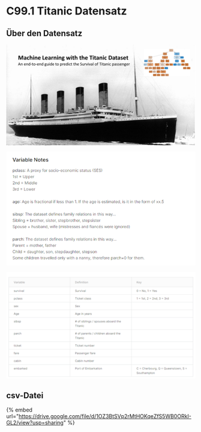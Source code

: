 # C99.1 Titanic Datensatz

## Über den Datensatz

![](<../.gitbook/assets/image (4).png>)

![](<../.gitbook/assets/image (4) (1).png>)

![](<../.gitbook/assets/image (8) (2).png>)

## csv-Datei

{% embed url="https://drive.google.com/file/d/1OZ3BtSVp2rMtHOKqeZfS5WB0ORkI-GL2/view?usp=sharing" %}
